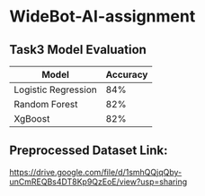 # WideBot-AI-assignment

## Task3 Model Evaluation 

| Model          | Accuracy |
| -------------- | -------- |
| Logistic Regression| 84%   |
| Random Forest        | 82%   |
| XgBoost        | 82%   |

## Preprocessed Dataset Link:
https://drive.google.com/file/d/1smhQQjqQby-unCmREQBs4DT8Kp9QzEoE/view?usp=sharing 

